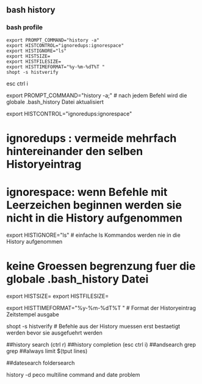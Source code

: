 ## bash history

### bash profile
    export PROMPT_COMMAND="history -a"
    export HISTCONTROL="ignoredups:ignorespace"
    export HISTIGNORE="ls"
    export HISTSIZE=
    export HISTFILESIZE=
    export HISTTIMEFORMAT="%y-%m-%dT%T "
    shopt -s histverify

esc ctrl i

export PROMPT_COMMAND="history -a;" # nach jedem Befehl wird die globale .bash_history Datei aktualisiert

export HISTCONTROL="ignoredups:ignorespace"
# ignoredups : vermeide mehrfach hintereinander den selben Historyeintrag
# ignorespace: wenn Befehle mit Leerzeichen beginnen werden sie nicht in die History aufgenommen

export HISTIGNORE="ls" # einfache ls Kommandos werden nie in die History aufgenommen

# keine Groessen begrenzung fuer die globale .bash_history Datei
export HISTSIZE= 
export HISTFILESIZE=

export HISTTIMEFORMAT="%y-%m-%dT%T " # Format der Historyeintrag Zeitstempel ausgabe

shopt -s histverify # Befehle aus der History muessen erst bestaetigt werden bevor sie ausgefuehrt werden

##history search (ctrl r)
##history completion (esc ctrl i)
##andsearch grep grep
##always limit $(tput lines)

##datesearch foldersearch


history -d
peco
multiline command and date problem
